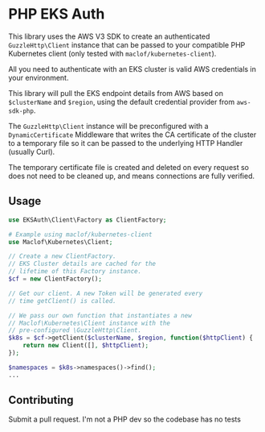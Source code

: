 # PHP EKS Auth

This library uses the AWS V3 SDK to create an authenticated `GuzzleHttp\Client` instance that can be passed to your compatible PHP Kubernetes client (only tested with `maclof/kubernetes-client`). 

All you need to authenticate with an EKS cluster is valid AWS credentials in your environment. 

This library will pull the EKS endpoint details from AWS based on `$clusterName` and `$region`, using the default credential provider from `aws-sdk-php`.

The `GuzzleHttp\Client` instance will be preconfigured with a `DynamicCertificate` Middleware that writes the CA certificate of the cluster to a temporary file so it can be passed to the underlying HTTP Handler (usually Curl). 

The temporary certificate file is created and deleted on every request so does not need to be cleaned up, and means connections are fully verified.

## Usage

```php
use EKSAuth\Client\Factory as ClientFactory;

# Example using maclof/kubernetes-client
use Maclof\Kubernetes\Client;

// Create a new ClientFactory.
// EKS Cluster details are cached for the
// lifetime of this Factory instance.
$cf = new ClientFactory();

// Get our client. A new Token will be generated every
// time getClient() is called.

// We pass our own function that instantiates a new 
// Maclof\Kubernetes\Client instance with the
// pre-configured \GuzzleHttp\Client.
$k8s = $cf->getClient($clusterName, $region, function($httpClient) {
    return new Client([], $httpClient);
});

$namespaces = $k8s->namespaces()->find();
...
```

## Contributing
Submit a pull request. I'm not a PHP dev so the codebase has no tests 
